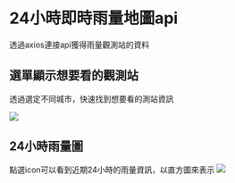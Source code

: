 # 24小時即時雨量地圖api
透過axios連接api獲得雨量觀測站的資料
## 選單顯示想要看的觀測站
透過選定不同城市，快速找到想要看的測站資訊

![](https://i.imgur.com/gBEU1Eu.jpg)

## 24小時雨量圖
點選icon可以看到近期24小時的雨量資訊，以直方圖來表示
![](https://i.imgur.com/XW6pNHk.jpg)
